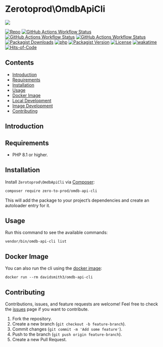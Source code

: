 # Zerotoprod\OmdbApiCli

![](art/logo.png)

[![Repo](https://img.shields.io/badge/github-gray?logo=github)](https://github.com/zero-to-prod/omdb-api-cli)
[![GitHub Actions Workflow Status](https://img.shields.io/github/actions/workflow/status/zero-to-prod/omdb-api-cli/test.yml?label=test)](https://github.com/zero-to-prod/omdb-api-cli/actions)
[![GitHub Actions Workflow Status](https://img.shields.io/github/actions/workflow/status/zero-to-prod/omdb-api-cli/backwards_compatibility.yml?label=backwards_compatibility)](https://github.com/zero-to-prod/omdb-api-cli/actions)
[![GitHub Actions Workflow Status](https://img.shields.io/github/actions/workflow/status/zero-to-prod/omdb-api-cli/build_docker_image.yml?label=build_docker_image)](https://github.com/zero-to-prod/omdb-api-cli/actions)
[![Packagist Downloads](https://img.shields.io/packagist/dt/zero-to-prod/omdb-api-cli?color=blue)](https://packagist.org/packages/zero-to-prod/omdb-api-cli/stats)
[![php](https://img.shields.io/packagist/php-v/zero-to-prod/omdb-api-cli.svg?color=purple)](https://packagist.org/packages/zero-to-prod/omdb-api-cli/stats)
[![Packagist Version](https://img.shields.io/packagist/v/zero-to-prod/omdb-api-cli?color=f28d1a)](https://packagist.org/packages/zero-to-prod/omdb-api-cli)
[![License](https://img.shields.io/packagist/l/zero-to-prod/omdb-api-cli?color=pink)](https://github.com/zero-to-prod/omdb-api-cli/blob/main/LICENSE.md)
[![wakatime](https://wakatime.com/badge/github/zero-to-prod/omdb-api-cli.svg)](https://wakatime.com/badge/github/zero-to-prod/omdb-api-cli)
[![Hits-of-Code](https://hitsofcode.com/github/zero-to-prod/omdb-api-cli?branch=main)](https://hitsofcode.com/github/zero-to-prod/omdb-api-cli/view?branch=main)

## Contents

- [Introduction](#introduction)
- [Requirements](#requirements)
- [Installation](#installation)
- [Usage](#usage)
- [Docker Image](#docker-image)
- [Local Development](./LOCAL_DEVELOPMENT.md)
- [Image Development](./IMAGE_DEVELOPMENT.md)
- [Contributing](#contributing)

## Introduction

## Requirements

- PHP 8.1 or higher.

## Installation

Install `Zerotoprod\OmdbApiCli` via [Composer](https://getcomposer.org/):

```bash
composer require zero-to-prod/omdb-api-cli
```

This will add the package to your project’s dependencies and create an autoloader entry for it.

## Usage

Run this command to see the available commands:

```shell
vendor/bin/omdb-api-cli list
```

## Docker Image

You can also run the cli using the [docker image](https://hub.docker.com/repository/docker/davidsmith3/omdb-api-cli/general):

```shell
docker run --rm davidsmith3/omdb-api-cli
```

## Contributing

Contributions, issues, and feature requests are welcome!
Feel free to check the [issues](https://github.com/zero-to-prod/omdb-api-cli/issues) page if you want to contribute.

1. Fork the repository.
2. Create a new branch (`git checkout -b feature-branch`).
3. Commit changes (`git commit -m 'Add some feature'`).
4. Push to the branch (`git push origin feature-branch`).
5. Create a new Pull Request.
